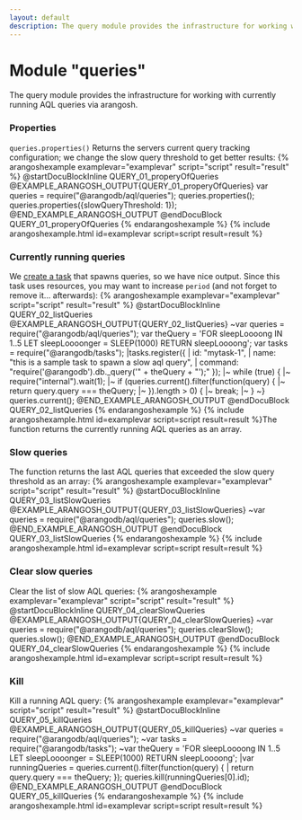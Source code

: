 ```yaml
---
layout: default
description: The query module provides the infrastructure for working with currently running AQL queries via arangosh
---
```

Module "queries"
================

The query module provides the infrastructure for working with currently running AQL queries via arangosh.


### Properties
`queries.properties()` Returns the servers current query tracking configuration; we change the slow query threshold to get better results:
{% arangoshexample examplevar="examplevar" script="script" result="result" %}
    @startDocuBlockInline QUERY_01_properyOfQueries
    @EXAMPLE_ARANGOSH_OUTPUT{QUERY_01_properyOfQueries}
    var queries = require("@arangodb/aql/queries");
    queries.properties();
    queries.properties({slowQueryThreshold: 1});
    @END_EXAMPLE_ARANGOSH_OUTPUT
    @endDocuBlock QUERY_01_properyOfQueries
{% endarangoshexample %}
{% include arangoshexample.html id=examplevar script=script result=result %}

### Currently running queries

We [create a task](appendix-javascriptmodules-tasks.html) that spawns queries, so we have nice output. Since this task
uses resources, you may want to increase `period` (and not forget to remove it... afterwards):
{% arangoshexample examplevar="examplevar" script="script" result="result" %}
    @startDocuBlockInline QUERY_02_listQueries
    @EXAMPLE_ARANGOSH_OUTPUT{QUERY_02_listQueries}
    ~var queries = require("@arangodb/aql/queries");
    var theQuery = 'FOR sleepLoooong IN 1..5 LET sleepLoooonger = SLEEP(1000) RETURN sleepLoooong';
    var tasks = require("@arangodb/tasks");
    |tasks.register({
    |  id: "mytask-1",
    |  name: "this is a sample task to spawn a slow aql query",
    |  command: "require('@arangodb').db._query('" + theQuery + "');"
    });
    |~ while (true) {
    |~   require("internal").wait(1);
    |~   if (queries.current().filter(function(query) {
    |~                           return query.query === theQuery;
    |~                         }).length > 0) {
    |~     break;
    |~   }
    ~}
    queries.current();
    @END_EXAMPLE_ARANGOSH_OUTPUT
    @endDocuBlock QUERY_02_listQueries
{% endarangoshexample %}
{% include arangoshexample.html id=examplevar script=script result=result %}The function returns the currently running AQL queries as an array.

### Slow queries
The function returns the last AQL queries that exceeded the slow query threshold as an array:
{% arangoshexample examplevar="examplevar" script="script" result="result" %}
    @startDocuBlockInline QUERY_03_listSlowQueries
    @EXAMPLE_ARANGOSH_OUTPUT{QUERY_03_listSlowQueries}
    ~var queries = require("@arangodb/aql/queries");
    queries.slow();
    @END_EXAMPLE_ARANGOSH_OUTPUT
    @endDocuBlock QUERY_03_listSlowQueries
{% endarangoshexample %}
{% include arangoshexample.html id=examplevar script=script result=result %}
### Clear slow queries
Clear the list of slow AQL queries:
{% arangoshexample examplevar="examplevar" script="script" result="result" %}
    @startDocuBlockInline QUERY_04_clearSlowQueries
    @EXAMPLE_ARANGOSH_OUTPUT{QUERY_04_clearSlowQueries}
    ~var queries = require("@arangodb/aql/queries");
    queries.clearSlow();
    queries.slow();
    @END_EXAMPLE_ARANGOSH_OUTPUT
    @endDocuBlock QUERY_04_clearSlowQueries
{% endarangoshexample %}
{% include arangoshexample.html id=examplevar script=script result=result %}

### Kill
Kill a running AQL query:
{% arangoshexample examplevar="examplevar" script="script" result="result" %}
    @startDocuBlockInline QUERY_05_killQueries
    @EXAMPLE_ARANGOSH_OUTPUT{QUERY_05_killQueries}
    ~var queries = require("@arangodb/aql/queries");
    ~var tasks = require("@arangodb/tasks");
    ~var theQuery = 'FOR sleepLoooong IN 1..5 LET sleepLoooonger = SLEEP(1000) RETURN sleepLoooong';
    |var runningQueries = queries.current().filter(function(query) {
    |   return query.query === theQuery;
    });
    queries.kill(runningQueries[0].id);
    @END_EXAMPLE_ARANGOSH_OUTPUT
    @endDocuBlock QUERY_05_killQueries
{% endarangoshexample %}
{% include arangoshexample.html id=examplevar script=script result=result %}



